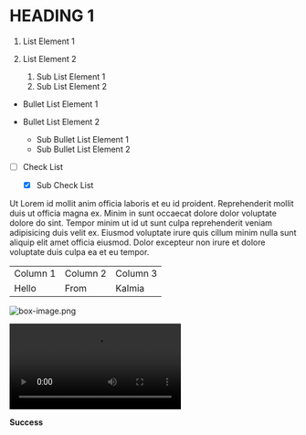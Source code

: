 # HEADING 1

1.  List Element 1

2.  List Element 2

    1.  Sub List Element 1
    2.  Sub List Element 2

*   Bullet List Element 1

*   Bullet List Element 2

    *   Sub Bullet List Element 1
    *   Sub Bullet List Element 2

*   [ ] Check List

    *   [x] Sub Check List

Ut Lorem id mollit anim officia laboris et eu id proident. Reprehenderit mollit duis ut officia magna ex. Minim in sunt occaecat dolore dolor voluptate dolore do sint. Tempor minim ut id ut sunt culpa reprehenderit veniam adipisicing duis velit ex. Eiusmod voluptate irure quis cillum minim nulla sunt aliquip elit amet officia eiusmod. Dolor excepteur non irure et dolore voluptate duis culpa ea et eu tempor.

|          |          |          |
| -------- | -------- | -------- |
| Column 1 | Column 2 | Column 3 |
| Hello    | From     | Kalmia   |

![box-image.png](https://picsum.photos/id/237/200/300)

![box-vedio.mp4](http://commondatastorage.googleapis.com/gtv-videos-bucket/sample/ForBiggerMeltdowns.mp4)




**Success**

